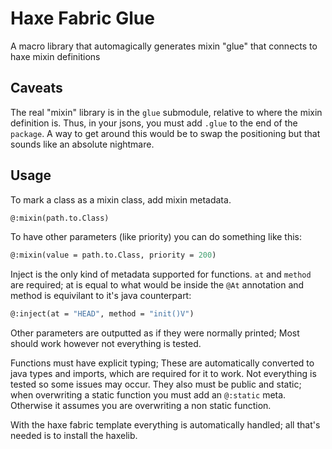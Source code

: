 # Haxe Fabric Glue
A macro library that automagically generates mixin "glue" that connects to haxe mixin definitions

## Caveats

The real "mixin" library is in the `glue` submodule, relative to where the mixin definition is. Thus, in your jsons, you must add `.glue` to the end of the `package`. A way to get around this would be to swap the positioning but that sounds like an absolute nightmare. 

## Usage

To mark a class as a mixin class, add mixin metadata.
```hx
@:mixin(path.to.Class)
```
To have other parameters (like priority) you can do something like this:
```hx
@:mixin(value = path.to.Class, priority = 200)
```

Inject is the only kind of metadata supported for functions. 
`at` and `method` are required; at is equal to what would be inside the `@At` annotation and method is equivilant to it's java counterpart: 
```hx
@:inject(at = "HEAD", method = "init()V")
```
Other parameters are outputted as if they were normally printed; Most should work however not everything is tested.

Functions must have explicit typing; These are automatically converted to java types and imports, which are required for it to work. Not everything is tested so some issues may occur. They also must be public and static; when overwriting a static function you must add an `@:static` meta. Otherwise it assumes you are overwriting a non static function.

With the haxe fabric template everything is automatically handled; all that's needed is to install the haxelib. 
